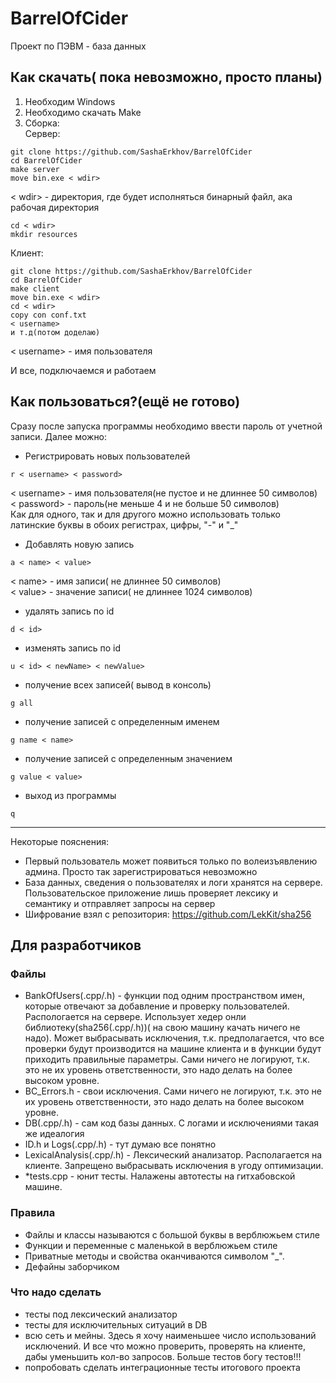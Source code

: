 # BarrelOfCider
Проект по ПЭВМ - база данных
## Как скачать( пока невозможно, просто планы)  
1) Необходим Windows
2) Необходимо скачать Make
3) Сборка:  
Сервер:  
```shell
git clone https://github.com/SashaErkhov/BarrelOfCider
cd BarrelOfCider
make server
move bin.exe < wdir>
```  
< wdir> - директория, где будет исполняться бинарный файл, ака рабочая директория  
```shell
cd < wdir>
mkdir resources
```  
Клиент:  
```shell
git clone https://github.com/SashaErkhov/BarrelOfCider
cd BarrelOfCider
make client
move bin.exe < wdir>
cd < wdir>
copy con conf.txt
< username>
и т.д(потом доделаю)
```  
< username> - имя пользователя  
  
И все, подключаемся и работаем  
## Как пользоваться?(ещё не готово)  
Сразу после запуска программы необходимо ввести пароль от учетной записи. Далее можно:  
* Регистрировать новых пользователей
```
r < username> < password>
```
< username> - имя пользователя(не пустое и не длиннее 50 символов)  
< password> - пароль(не меньше 4 и не больше 50 символов)  
Как для одного, так и для другого можно использовать только латинские буквы в обоих регистрах, цифры, "-" и "_"  
* Добавлять новую запись
```
a < name> < value>
```
< name> - имя записи( не длиннее 50 символов)  
< value> - значение записи( не длиннее 1024 символов)  
* удалять запись по id
```
d < id>
```
* изменять запись по id
```
u < id> < newName> < newValue>
```  
* получение всех записей( вывод в консоль)  
```
g all
```
* получение записей с определенным именем  
```
g name < name>
```
* получение записей с определенным значением
```
g value < value>
```
* выход из программы
```
q
```
---
Некоторые пояснения:
* Первый пользователь может появиться только по волеизъявлению админа. Просто так зарегистрироваться невозможно
* База данных, сведения о пользователях и логи хранятся на сервере. Пользовательское приложение лишь проверяет лексику и семантику и отправляет запросы на сервер
* Шифрование взял с репозитория: https://github.com/LekKit/sha256  

## Для разработчиков  
### Файлы  
* BankOfUsers(.cpp/.h) - функции под одним пространством имен,
которые отвечают за добавление и проверку пользователей. Распологается на сервере. Использует хедер онли библиотеку(sha256(.cpp/.h))( на свою машину качать ничего не надо).
Может выбрасывать исключения, т.к. предполагается, что все проверки будут производится на машине клиента и в функции будут приходить правильные параметры.
  Сами ничего не логируют, т.к. это не их уровень ответственности, это надо делать на более высоком уровне.
* BC_Errors.h - свои исключения. Сами ничего не логируют, т.к. это не их уровень ответственности, это надо делать на более высоком уровне.
* DB(.cpp/.h) - сам код базы данных. С логами и исключениями такая же идеалогия
* ID.h и Logs(.cpp/.h) - тут думаю все понятно
* LexicalAnalysis(.cpp/.h) - Лексический анализатор. Располагается на клиенте. Запрещено выбрасывать исключения в угоду оптимизации.
* \*tests.cpp - юнит тесты. Налажены автотесты на гитхабовской машине.
### Правила
* Файлы и классы называются с большой буквы в верблюжьем стиле
* Функции и переменные с маленькой в верблюжьем стиле
* Приватные методы и свойства оканчиваются символом "_".
* Дефайны заборчиком
### Что надо сделать
* тесты под лексический анализатор
* тесты для исключительных ситуаций в DB
* всю сеть и мейны. Здесь я хочу наименьшее число использований исключений. И все что можно проверить, проверять на клиенте, дабы уменьшить кол-во запросов. Больше тестов богу тестов!!!
* попробовать сделать интеграционные тесты итогового проекта
